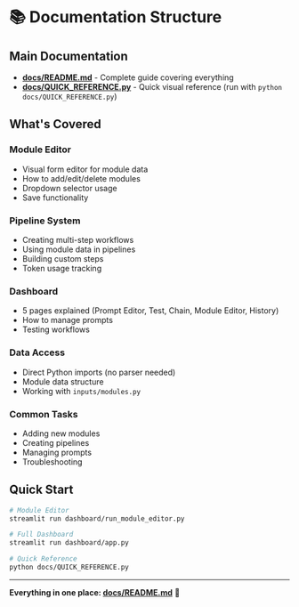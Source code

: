 # 📚 Documentation Structure

## Main Documentation
- **[docs/README.md](docs/README.md)** - Complete guide covering everything
- **[docs/QUICK_REFERENCE.py](docs/QUICK_REFERENCE.py)** - Quick visual reference (run with `python docs/QUICK_REFERENCE.py`)

## What's Covered

### Module Editor
- Visual form editor for module data
- How to add/edit/delete modules
- Dropdown selector usage
- Save functionality

### Pipeline System
- Creating multi-step workflows
- Using module data in pipelines
- Building custom steps
- Token usage tracking

### Dashboard
- 5 pages explained (Prompt Editor, Test, Chain, Module Editor, History)
- How to manage prompts
- Testing workflows

### Data Access
- Direct Python imports (no parser needed)
- Module data structure
- Working with `inputs/modules.py`

### Common Tasks
- Adding new modules
- Creating pipelines
- Managing prompts
- Troubleshooting

## Quick Start

```bash
# Module Editor
streamlit run dashboard/run_module_editor.py

# Full Dashboard
streamlit run dashboard/app.py

# Quick Reference
python docs/QUICK_REFERENCE.py
```

---

**Everything in one place: [docs/README.md](docs/README.md)** 🎯
